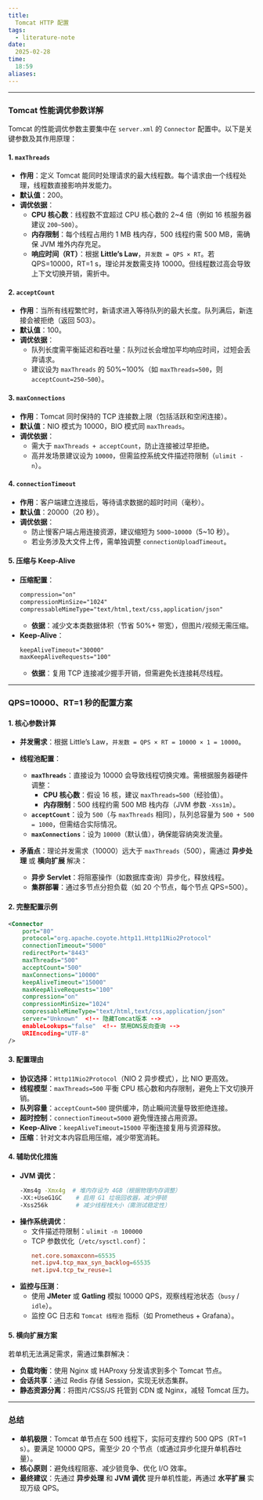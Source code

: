 ```yaml
---
title:
  Tomcat HTTP 配置
tags:
  - literature-note
date:
  2025-02-28
time:
  18:59
aliases:
---
```

---

### **Tomcat 性能调优参数详解**

Tomcat 的性能调优参数主要集中在 `server.xml` 的 `Connector` 配置中。以下是关键参数及其作用原理：

#### **1. `maxThreads`**
- **作用**：定义 Tomcat 能同时处理请求的最大线程数。每个请求由一个线程处理，线程数直接影响并发能力。
- **默认值**：200。
- **调优依据**：
  - **CPU 核心数**：线程数不宜超过 CPU 核心数的 2~4 倍（例如 16 核服务器建议 `200~500`）。
  - **内存限制**：每个线程占用约 1 MB 栈内存，500 线程约需 500 MB，需确保 JVM 堆外内存充足。
  - **响应时间（RT）**：根据 **Little’s Law**，`并发数 = QPS × RT`。若 QPS=10000，RT=1 s，理论并发数需支持 10000。但线程数过高会导致上下文切换开销，需折中。

#### **2. `acceptCount`**
- **作用**：当所有线程繁忙时，新请求进入等待队列的最大长度。队列满后，新连接会被拒绝（返回 503）。
- **默认值**：100。
- **调优依据**：
  - 队列长度需平衡延迟和吞吐量：队列过长会增加平均响应时间，过短会丢弃请求。
  - 建议设为 `maxThreads` 的 50%~100%（如 `maxThreads=500`，则 `acceptCount=250~500`）。

#### **3. `maxConnections`**
- **作用**：Tomcat 同时保持的 TCP 连接数上限（包括活跃和空闲连接）。
- **默认值**：NIO 模式为 10000，BIO 模式同 `maxThreads`。
- **调优依据**：
  - 需大于 `maxThreads + acceptCount`，防止连接被过早拒绝。
  - 高并发场景建议设为 `10000`，但需监控系统文件描述符限制（`ulimit -n`）。

#### **4. `connectionTimeout`**
- **作用**：客户端建立连接后，等待请求数据的超时时间（毫秒）。
- **默认值**：20000（20 秒）。
- **调优依据**：
  - 防止慢客户端占用连接资源，建议缩短为 `5000~10000`（5~10 秒）。
  - 若业务涉及大文件上传，需单独调整 `connectionUploadTimeout`。

#### **5. 压缩与 Keep-Alive**
- **压缩配置**：
  ```xml
  compression="on" 
  compressionMinSize="1024" 
  compressableMimeType="text/html,text/css,application/json"
  ```
  - **依据**：减少文本类数据体积（节省 50%+ 带宽），但图片/视频无需压缩。
- **Keep-Alive**：
  ```xml
  keepAliveTimeout="30000" 
  maxKeepAliveRequests="100"
  ```
  - **依据**：复用 TCP 连接减少握手开销，但需避免长连接耗尽线程。

---

### **QPS=10000、RT=1 秒的配置方案**

#### **1. 核心参数计算**
- **并发需求**：根据 Little’s Law，`并发数 = QPS × RT = 10000 × 1 = 10000`。
- **线程池配置**：
  - **`maxThreads`**：直接设为 10000 会导致线程切换灾难。需根据服务器硬件调整：
    - **CPU 核心数**：假设 16 核，建议 `maxThreads=500`（经验值）。
    - **内存限制**：500 线程约需 500 MB 栈内存（JVM 参数 `-Xss1m`）。
  - **`acceptCount`**：设为 `500`（与 `maxThreads` 相同），队列总容量为 `500 + 500 = 1000`，但需结合实际情况。
  - **`maxConnections`**：设为 `10000`（默认值），确保能容纳突发流量。

- **矛盾点**：理论并发需求（10000）远大于 `maxThreads`（500），需通过 **异步处理** 或 **横向扩展** 解决：
  - **异步 Servlet**：将阻塞操作（如数据库查询）异步化，释放线程。
  - **集群部署**：通过多节点分担负载（如 20 个节点，每个节点 QPS=500）。

#### **2. 完整配置示例**
```xml
<Connector 
    port="80" 
    protocol="org.apache.coyote.http11.Http11Nio2Protocol"
    connectionTimeout="5000"
    redirectPort="8443"
    maxThreads="500" 
    acceptCount="500" 
    maxConnections="10000"
    keepAliveTimeout="15000"
    maxKeepAliveRequests="100"
    compression="on"
    compressionMinSize="1024"
    compressableMimeType="text/html,text/css,application/json"
    server="Unknown"  <!-- 隐藏Tomcat版本 -->
    enableLookups="false"  <!-- 禁用DNS反向查询 -->
    URIEncoding="UTF-8"
/>
```

#### **3. 配置理由**
- **协议选择**：`Http11Nio2Protocol`（NIO 2 异步模式），比 NIO 更高效。
- **线程模型**：`maxThreads=500` 平衡 CPU 核心数和内存限制，避免上下文切换开销。
- **队列容量**：`acceptCount=500` 提供缓冲，防止瞬间流量导致拒绝连接。
- **超时控制**：`connectionTimeout=5000` 避免慢连接占用资源。
- **Keep-Alive**：`keepAliveTimeout=15000` 平衡连接复用与资源释放。
- **压缩**：针对文本内容启用压缩，减少带宽消耗。

#### **4. 辅助优化措施**
- **JVM 调优**：
  ```bash
  -Xms4g -Xmx4g  # 堆内存设为 4GB（根据物理内存调整）
  -XX:+UseG1GC    # 启用 G1 垃圾回收器，减少停顿
  -Xss256k        # 减少线程栈大小（需测试稳定性）
  ```
- **操作系统调优**：
  - 文件描述符限制：`ulimit -n 100000`
  - TCP 参数优化（`/etc/sysctl.conf`）：
    ```conf
    net.core.somaxconn=65535
    net.ipv4.tcp_max_syn_backlog=65535
    net.ipv4.tcp_tw_reuse=1
    ```
- **监控与压测**：
  - 使用 **JMeter** 或 **Gatling** 模拟 10000 QPS，观察线程池状态（`busy` / `idle`）。
  - 监控 GC 日志和 `Tomcat 线程池` 指标（如 Prometheus + Grafana）。

#### **5. 横向扩展方案**
若单机无法满足需求，需通过集群解决：
- **负载均衡**：使用 Nginx 或 HAProxy 分发请求到多个 Tomcat 节点。
- **会话共享**：通过 Redis 存储 Session，实现无状态集群。
- **静态资源分离**：将图片/CSS/JS 托管到 CDN 或 Nginx，减轻 Tomcat 压力。

---

### **总结**
- **单机极限**：Tomcat 单节点在 500 线程下，实际可支撑约 500 QPS（RT=1 s）。要满足 10000 QPS，需至少 20 个节点（或通过异步化提升单机吞吐量）。
- **核心原则**：避免线程阻塞、减少锁竞争、优化 I/O 效率。
- **最终建议**：先通过 **异步处理** 和 **JVM 调优** 提升单机性能，再通过 **水平扩展** 实现万级 QPS。